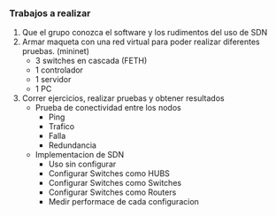 ### Trabajos a realizar
1. Que el grupo conozca el software y los rudimentos del uso de SDN
2. Armar maqueta con una red virtual para poder realizar diferentes pruebas. (mininet)
   * 3 switches en cascada (FETH)
   * 1 controlador
   * 1 servidor
   * 1 PC
3. Correr ejercicios, realizar pruebas y obtener resultados
   * Prueba de conectividad entre los nodos
      * Ping
      * Trafico
      * Falla
      * Redundancia
   * Implementacion de SDN
     * Uso sin configurar
     * Configurar Switches como HUBS
     * Configurar Switches como Switches
     * Configurar Switches como Routers
     * Medir performace de cada configuracion
